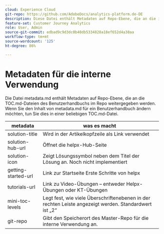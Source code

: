 ```yaml
---
cloud: Experience Cloud
git-repo: https://github.com/AdobeDocs/analytics-platform.de-DE
description: Diese Datei enthält Metadaten auf Repo-Ebene, die an die im Repository enthaltenen TOC.md-Dateien des Benutzerhandbuchs weitergegeben werden.
feature-set: Customer Journey Analytics
role: User, Admin
source-git-commit: edbad9c9d3dc0b48db5334828a18ef652d4a38aa
workflow-type: tm+mt
source-wordcount: '125'
ht-degree: 86%

---
```



# Metadaten für die interne Verwendung

Die Datei metadata.md enthält Metadaten auf Repo-Ebene, die an die TOC.md-Dateien des Benutzerhandbuchs im Repo weitergegeben werden. Wenn Sie den Inhalt von metadata.md für ein Benutzerhandbuch ändern möchten, tun Sie dies in einer beliebigen TOC.md-Datei.

| metadata | was es macht |
|--- |--- |
| solution-title | Wird in der Artikelkopfzeile als Link verwendet |
| solution-hub-url | Öffnet die helpx-Hub-Seite |
| solution-icon | Zeigt Lösungssymbol neben dem Titel der Lösung an. Noch nicht implementiert |
| getting-started-url | Link zur Startseite Erste Schritte von helpx |
| tutorials-url | Link zu Video-Übungen – entweder Helpx-Übungen oder KT-Übungen |
| mini-toc-levels | Legt fest, wie viele Überschriftenebenen in der rechten Leiste angezeigt werden. Standardwert ist „2“ |
| git-repo | Gibt den Speicherort des Master-Repo für die interne Verwendung an. |
